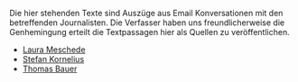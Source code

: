 Die hier stehenden Texte sind Auszüge aus Email Konversationen mit den betreffenden Journalisten. Die Verfasser haben uns freundlicherweise die Genhemingung erteilt die Textpassagen hier als Quellen zu veröffentlichen.

  * [Laura Meschede](https://github.com/getcahoots/correspondence/blob/master/laura-meschede.md)
  * [Stefan Kornelius](https://github.com/getcahoots/correspondence/blob/master/stefan-kornelius.md)
  * [Thomas Bauer](https://github.com/getcahoots/correspondence/blob/master/thomas-bauer.md)
